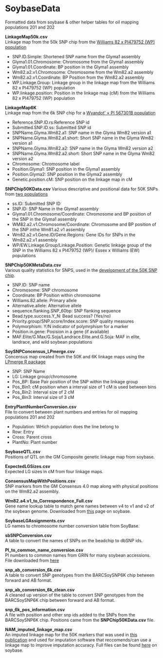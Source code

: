 # SoybaseData
Formatted data from soybase & other helper tables for oil mapping populations 201 and 202

**LinkageMap50k.csv**  
Linkage map from the 50k SNP chip from the [Williams 82 x PI479752 (WP) population](https://www.ncbi.nlm.nih.gov/pmc/articles/PMC4704267/)  
* SNP.ID.Simple: Shortened SNP name from the Glyma1 assembly  
* Glyma1.01.Chromosome: Chromosome from the Glyma1 assembly  
* Glyma1.01.Coordinate: BP position in the Glyma1 assembly  
* Wm82.a2.v1.Chromosome: Chromosome from the Wm82.a2 assembly  
* Wm82.a2.v1.Coordinate: BP Position from the Wm82.a2 assembly  
* WP.Linkage.Group: Linkage group in the linkage map from the Williams 82 x PI479752 (WP) population  
* WP.linkage.position: Position in the linkage map (cM) from the Williams 82 x PI479752 (WP) population  

**LinkageMap6K**  
Linkage map from the 6k SNP chip for a [Wyandot’ × PI 567301B population](https://link.springer.com/article/10.1007%2Fs11032-015-0209-5) 
* Reference.SNP.ID.rs:Reference SNP id    
* Submitted.SNP.ID.ss: Submitted SNP id  
* SNPName.Glyma.Wm82.a1: SNP name in the Glyma Wm82 version a1  
* SNPName.Glyma.Wm82.a1.short: Short SNP name in the Glyma Wm82 version a1  
* SNPName.Glyma.Wm82.a2: SNP name in the Glyma Wm82 version a2    
* SNPName.Glyma.Wm82.a2.short: Short SNP name in the Glyma Wm82 version a2    
* Chromosome: Chromosome label 
* Position.Glyma1: SNP position in the Glyma1 assembly    
* Position.Glyma2: SNP position in the Glyma2 assembly
* Genetic.position.cM: SNP position on the linkage map in cM  

**SNPChip50KData.csv**
Various descriptive and positional data for 50K SNPs from [two populations](https://www.ncbi.nlm.nih.gov/pmc/articles/PMC4704267/)   
* ss.ID: Submitted SNP ID
* SNP.ID: SNP Name in the Glyma1 assembly  
* Glyma1.01.Chromosome/Coordinate: Chromosome and BP position of the SNP in the Glyma1 assembly  
* WM82.a2.v1.Chromosome/Coordinate: Chromosome and BP position of the SNP inthe Wm81.a2.v1 assembly  
* Wm82.a2.v1.Gene.ID/Gene.Regions: Gene IDs for SNPs in the Wm82.a2.v1 assembly  
* WP/EW.Linkage.Group/Linkage.Position: Genetic linkage group of the SNP in the Williams 82 x PI479752 (WP)/ Essex x Williams (EW) populations  


**SNPChip50KMetaData.csv**  
Various quality statistics for SNPS, used in the [development of the 50K SNP chip](https://journals.plos.org/plosone/article?id=10.1371/journal.pone.0054985#).  
* SNP.ID: SNP name  
* Chromosome: SNP chromosome  
* Coordinate: BP Position within chromosome  
* Williams.82.allele: Primary allele  
* Alternative.allele: Alternative allele  
* sequence.flanking.SNP_60bp: SNP flanking sequence
* Bead.type.success.Y_N: Bead success? (Yes/no)
* Priority.group/SNP.score/Index.score: SNP quality measures    
* Polymorphism: Y/N indicator of polymrphism for a marker  
* Position.in.gene: Posision in a gene (if available)  
* MAF.Elite/G.Max/G.Soja/Landrace.Elite.and.G.Soja: MAF in elite, landrace, and wild soybean populations

**SoySNPConcensus_LPmerge.csv**  
Concensus map created from the 50K and 6K linkage maps using the [LPmerge R package](https://academic.oup.com/bioinformatics/article/30/11/1623/284175)    
* SNP: SNP Name  
* LG: Linkage group/chromosome  
* Pos_BP: Base Pair position of the SNP within the linkage group  
* Pos_Bin1: cM position when a interval size of 1 cM is used between bins  
* Pos_Bin2: Interval size of 2 cM  
* Pos_Bin3: Interval size of 3 cM 

**EntryPlantNumberConversion.csv**  
File to convert between plant numbers and entries for oil mapping populations 201 and 202  
* Population: WHich population does the line belong to  
* Row: Entry  
* Cross: Parent cross  
* PlantNo: Plant number  

**SoybaseQTL.csv**  
Positions of QTL on the GM Composite genetic linkage map from soybase.

**ExpectedLGSizes.csv**  
Expected LG sizes in cM from four linkage maps.  

**ConsensusMapWithPositions.csv**  
SNP markers from the GM Consensus 4.0 map along with physical positions on the Wm82.a2 assembly.  

**Wm82.a4.v1_to_Correspondence_Full.csv**  
Gene name lookup table to match gene names between v4 to v1 and v2 of the soybean genome. Downloaded from [this](https://soybase.org/correspondence/index.php) page on soybase.  

**SoybaseLGAssignments.csv**  
LG names to chromosome number conversion table from SoyBase.  

**sbSNPConversion.csv**  
A table to convert the names of SNPs on the beadchip to dbSNP ids.  

**PI_to_common_name_conversion.csv**  
PI numbers to common names from GRIN for many soybean accessions. File downloaded from [here](https://www.soybase.org/tools/gcvit/)  

**snp_ab_conversion_6k.csv**  
A table to convert SNP genotypes from the BARCSoySNP6K chip between forward and AB format.  

**snp_ab_conversion_6k_clean.csv**  
A cleaned up version of the table to convert SNP genotypes from the BARCSoySNP6K chip between forward and AB format.  

**snp_6k_pos_information.csv**  
A file with position and other snp ids added to the SNPs from the BARCSoySNP6K chip. Positions came from the **SNPChip50KData.csv** file.  

**NAM_imputed_linkage_map.csv**  
An imputed linkage map for the 50K markers that was used in [this publication](https://pmc.ncbi.nlm.nih.gov/articles/PMC9110473/#_ad93_) and used for imputation software that reccomends/can use a linkage map to improve imputation accuracy. Full files can be found [here](https://data.soybase.org/Glycine/max/diversity/Wm82.gnm2.div.Song_NAM_2021a/) on soybase.  
